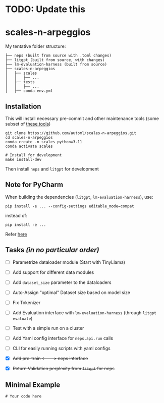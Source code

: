 # TODO: Update this
# scales-n-arpeggios

My tentative folder structure:

```
├── neps (built from source with .toml changes)
├── litgpt (built from source, with changes)
├── lm-evaluation-harness (built from source)
├── scales-n-arpeggios
│   ├── scales
│   │   ├── ...
│   ├── tests
│   │   ├── ...
│   ├── conda-env.yml
```


## Installation

This will install necessary pre-commit and other maintenance tools (some subset of [these tools](https://github.com/automl/automl_template?tab=readme-ov-file#features))
```commandline
git clone https://github.com/automl/scales-n-arpeggios.git
cd scales-n-arpeggios
conda create -n scales python=3.11
conda activate scales

# Install for development
make install-dev
```

Then install `neps` and `litgpt` for development

## Note for PyCharm
When building the dependencies (`litgpt`, `lm-evaluation-harness`), use:

```commandline
pip install -e ... --config-settings editable_mode=compat
```
instead of:
```commandline
pip install -e ...
```
Refer [here](https://stackoverflow.com/questions/76301782/why-are-pycharm-and-pylance-not-detecting-packages-installed-in-editable-mode/76301809#76301809)

## Tasks _(in no particular order)_
- [ ] Parametrize dataloader module (Start with TinyLlama)
- [ ] Add support for different data modules
- [ ] Add `dataset_size` parameter to the dataloaders
- [ ] Auto-Assign "optimal" Dataset size based on model size
- [ ] Fix Tokenizer
- [ ] Add Evaluation interface with `lm-evaluation-harness` (through `litgpt evaluate`)
- [ ] Test with a simple run on a cluster
- [ ] Add Yaml config interface for `neps.api.run` calls
- [ ] CLI for easily running scripts with yaml configs
- [x] ~~Add pre-train <---> neps interface~~
- [x] ~~Return Validation perplexity from `litgpt` for neps~~


## Minimal Example

```
# Your code here
```
